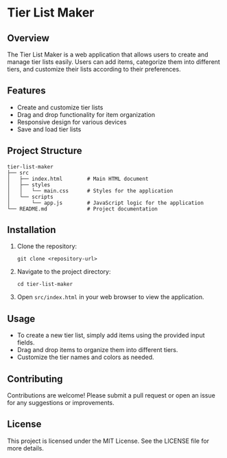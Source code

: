 # Tier List Maker

## Overview
The Tier List Maker is a web application that allows users to create and manage tier lists easily. Users can add items, categorize them into different tiers, and customize their lists according to their preferences.

## Features
- Create and customize tier lists
- Drag and drop functionality for item organization
- Responsive design for various devices
- Save and load tier lists

## Project Structure
```
tier-list-maker
├── src
│   ├── index.html        # Main HTML document
│   ├── styles
│   │   └── main.css      # Styles for the application
│   └── scripts
│       └── app.js        # JavaScript logic for the application
└── README.md             # Project documentation
```

## Installation
1. Clone the repository:
   ```
   git clone <repository-url>
   ```
2. Navigate to the project directory:
   ```
   cd tier-list-maker
   ```
3. Open `src/index.html` in your web browser to view the application.

## Usage
- To create a new tier list, simply add items using the provided input fields.
- Drag and drop items to organize them into different tiers.
- Customize the tier names and colors as needed.

## Contributing
Contributions are welcome! Please submit a pull request or open an issue for any suggestions or improvements.

## License
This project is licensed under the MIT License. See the LICENSE file for more details.
